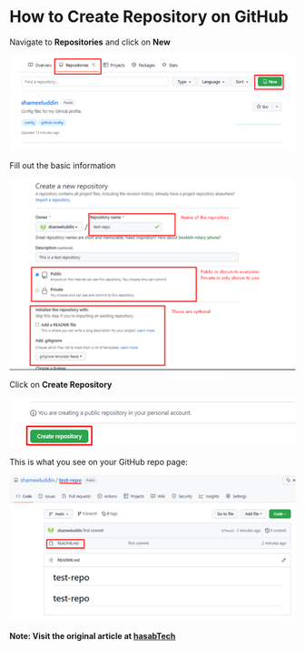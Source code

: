 # How to Create Repository on GitHub


Navigate to **Repositories** and click on **New**

!["repo-click-new"](./images/repo-click-new.png)


Fill out the basic information

!["repo-fill-info"](./images/repo-fill-info.png)


Click on **Create Repository**

!["repo-create"](./images/repo-create.png)


This is what you see on your GitHub repo page:

!["repo-result"](./images/repo-result.png)


**Note: Visit the original article at [hasabTech](https://article.hasabtech.com/versioncontrolsystem/GitHub-Creating-First-Repo)**
